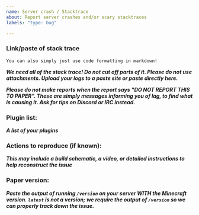 ```yaml
---
name: Server crash / Stacktrace
about: Report server crashes and/or scary stacktraces
labels: "type: bug"

---
```


<!-- Before reporting a crash here, please make sure you are on the latest version of Paper.  -->
<!-- Forks of Paper receive no support here. Please make sure that this crash also happens when using Paper.  -->

### Link/paste of stack trace

    You can also simply just use code formatting in markdown!

___We need all of the stack trace! Do not cut off parts of it. Please do not use attachments. Upload your logs to a paste site or paste directly here.___

___Please do not make reports when the report says "DO NOT REPORT THIS TO PAPER". These are simply messages informing you of lag, to find what is causing it. Ask for tips on Discord or IRC instead.___

### Plugin list:
___A list of your plugins___

### Actions to reproduce (if known):
___This may include a build schematic, a video, or detailed instructions to help reconstruct the issue___

### Paper version:
___Paste the output of running `/version` on your server WITH the Minecraft version. `latest` is not a version; we require the output of `/version` so we can properly track down the issue.___

